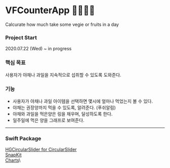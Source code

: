 # VFCounterApp 🥦🥬🍑🍓
Calcurate how much take some vegie or fruits in a day

### Project Start
2020.07.22 (Wed) ~ in progress

### 핵심 목표
사용자가 야채나 과일을 지속적으로 섭취할 수 있도록 도와준다.

### 기능
- 사용자가 야채나 과일 아이템을 선택하면 몇시에 얼마나 먹었는지 볼 수 있다.
- 야채는 권장양까지 먹을 수 있도록, 알려준다. (푸쉬알림)
- 야채와 과일을 먹은양은 링을 채우며, 달성하도록 한다.
- 일주일에 먹은 양을 그래프로 보여준다.
---
### Swift Package
[HGCircularSlider for CircularSlider](https://github.com/HamzaGhazouani/HGCircularSlider)\
[SnapKit](http://snapkit.io/)\
[Charts](https://github.com/danielgindi/Charts)\

